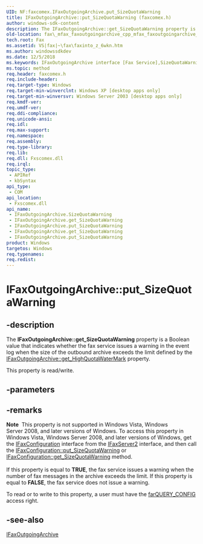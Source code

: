 ```yaml
---
UID: NF:faxcomex.IFaxOutgoingArchive.put_SizeQuotaWarning
title: IFaxOutgoingArchive::put_SizeQuotaWarning (faxcomex.h)
author: windows-sdk-content
description: The IFaxOutgoingArchive::get_SizeQuotaWarning property is a Boolean value that indicates whether the fax service issues a warning in the event log when the size of the outbound archive exceeds the limit defined by the IFaxOutgoingArchive::get_HighQuotaWaterMark property.
old-location: fax\_mfax_faxoutgoingarchive_cpp_mfax_faxoutgoingarchive_sizequotawarning_cpp.htm
tech.root: Fax
ms.assetid: VS|fax|~\fax\faxinto_z_6wkn.htm
ms.author: windowssdkdev
ms.date: 12/5/2018
ms.keywords: IFaxOutgoingArchive interface [Fax Service],SizeQuotaWarning property, IFaxOutgoingArchive.SizeQuotaWarning, IFaxOutgoingArchive.get_SizeQuotaWarning, IFaxOutgoingArchive.put_SizeQuotaWarning, IFaxOutgoingArchive::SizeQuotaWarning, IFaxOutgoingArchive::get_SizeQuotaWarning, IFaxOutgoingArchive::put_SizeQuotaWarning, SizeQuotaWarning property [Fax Service], SizeQuotaWarning property [Fax Service],IFaxOutgoingArchive interface, _mfax_faxoutgoingarchive.sizequotawarning, fax._mfax_faxoutgoingarchive_cpp_mfax_faxoutgoingarchive_sizequotawarning_cpp, fax._mfax_faxoutgoingarchive_sizequotawarning, faxcomex/IFaxOutgoingArchive::SizeQuotaWarning, faxcomex/IFaxOutgoingArchive::get_SizeQuotaWarning, faxcomex/IFaxOutgoingArchive::put_SizeQuotaWarning, put_SizeQuotaWarning
ms.topic: method
req.header: faxcomex.h
req.include-header: 
req.target-type: Windows
req.target-min-winverclnt: Windows XP [desktop apps only]
req.target-min-winversvr: Windows Server 2003 [desktop apps only]
req.kmdf-ver: 
req.umdf-ver: 
req.ddi-compliance: 
req.unicode-ansi: 
req.idl: 
req.max-support: 
req.namespace: 
req.assembly: 
req.type-library: 
req.lib: 
req.dll: Fxscomex.dll
req.irql: 
topic_type:
 - APIRef
 - kbSyntax
api_type:
 - COM
api_location:
 - Fxscomex.dll
api_name:
 - IFaxOutgoingArchive.SizeQuotaWarning
 - IFaxOutgoingArchive.get_SizeQuotaWarning
 - IFaxOutgoingArchive.put_SizeQuotaWarning
 - IFaxOutgoingArchive.get_SizeQuotaWarning
 - IFaxOutgoingArchive.put_SizeQuotaWarning
product: Windows
targetos: Windows
req.typenames: 
req.redist: 
---
```


# IFaxOutgoingArchive::put_SizeQuotaWarning


## -description


The <b>IFaxOutgoingArchive::get_SizeQuotaWarning</b> property is a Boolean value that indicates whether the fax service issues a warning in the event log when the size of the outbound archive exceeds the limit defined by the <a href="https://msdn.microsoft.com/en-us/library/ms689518(v=VS.85).aspx">IFaxOutgoingArchive::get_HighQuotaWaterMark</a> property.

This property is read/write.


## -parameters


## -remarks



<div class="alert"><b>Note</b>  This property is not supported in Windows Vista, Windows Server 2008, and later versions of Windows. To access this property in Windows Vista, Windows Server 2008, and later versions of Windows,  get the <a href="https://msdn.microsoft.com/en-us/library/ms693549(v=VS.85).aspx">IFaxConfiguration</a> interface from the <a href="https://msdn.microsoft.com/en-us/library/Aa358976(v=VS.85).aspx">IFaxServer2</a> interface, and then call the  <a href="https://msdn.microsoft.com/en-us/library/Aa358931(v=VS.85).aspx">IFaxConfiguration::put_SizeQuotaWarning</a>   or <a href="https://msdn.microsoft.com/en-us/library/Aa358931(v=VS.85).aspx">IFaxConfiguration::get_SizeQuotaWarning</a> method.</div>
<div> </div>
If this property is equal to <b>TRUE</b>, the fax service issues a warning when the number of fax messages in the archive exceeds the limit. If this property is equal to <b>FALSE</b>, the fax service does not issue a warning.

To read or to write to this property, a user must have the <a href="https://msdn.microsoft.com/en-us/library/ms689205(v=VS.85).aspx">farQUERY_CONFIG</a> access right.




## -see-also




<a href="https://msdn.microsoft.com/en-us/library/ms688636(v=VS.85).aspx">IFaxOutgoingArchive</a>
 

 

